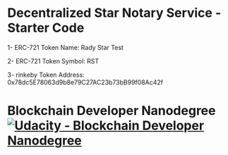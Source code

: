 # Decentralized Star Notary Service - Starter Code

1- ERC-721 Token Name: Rady Star Test

2- ERC-721 Token Symbol: RST

3- rinkeby Token Address: 0x78dc5E78063d9b8e79C27AC23b73bB99f08Ac42f

# Blockchain Developer Nanodegree [![Udacity - Blockchain Developer Nanodegree](https://bit.ly/2svzNOI)](https://www.udacity.com/blockchain)